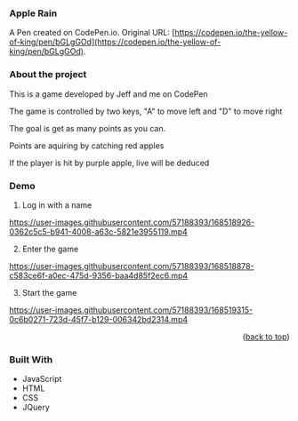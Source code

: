 ###  Apple Rain

A Pen created on CodePen.io. Original URL: [https://codepen.io/the-yellow-of-king/pen/bGLgGOd](https://codepen.io/the-yellow-of-king/pen/bGLgGOd).

### About the project

This is a game developed by Jeff and me on CodePen

The game is controlled by two keys, "A" to move left and "D" to move right

The goal is get as many points as you can.

Points are aquiring by catching red apples

If the player is hit by purple apple, live will be deduced

### Demo

1. Log in with a name

https://user-images.githubusercontent.com/57188393/168518926-0362c5c5-b941-4008-a63c-5821e3955119.mp4



2. Enter the game


https://user-images.githubusercontent.com/57188393/168518878-c583ce6f-a0ec-475d-9356-baa4d85f2ec6.mp4



3. Start the game


https://user-images.githubusercontent.com/57188393/168519315-0c6b0271-723d-45f7-b129-006342bd2314.mp4


<p align="right">(<a href="#top">back to top</a>)</p>

### Built With

* JavaScript
* HTML
* CSS
* JQuery


